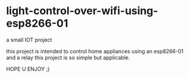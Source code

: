 # light-control-over-wifi-using-esp8266-01

a small IOT project

this project is intended to control home appliances using an esp8266-01 and a relay this project is so simple but applicable.

HOPE U ENJOY ;)
